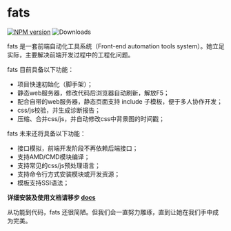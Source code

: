 # fats

[![NPM version](https://badge.fury.io/js/fats.svg)](http://badge.fury.io/js/fats)
![Downloads](http://img.shields.io/npm/dm/fats.svg)


fats 是一套前端自动化工具系统（Front-end automation tools system）。她立足实际，主要解决前端开发过程中的工程化问题。

fats 目前具备以下功能：

* 项目快速初始化（脚手架）；
* 静态web服务器，修改代码后浏览器自动刷新，解放F5；
* 配合自带的web服务器，静态页面支持 include 子模板，便于多人协作开发；
* css/js校验，并生成诊断报告；
* 压缩、合并css/js，并自动修改css中背景图的时间戳；

fats 未来还将具备以下功能：

* 接口模拟，前端开发阶段不再依赖后端接口；
* 支持AMD/CMD模块编译；
* 支持常见的css/js预处理语言；
* 支持命令行方式安装模块或开发资源；
* 模板支持SSI语法；

**详细安装及使用文档请移步 [docs](./docs/getting-started.md)**


从功能到代码，fats 还很简陋。但我们会一直努力雕琢，直到让她在我们手中成为完美。
